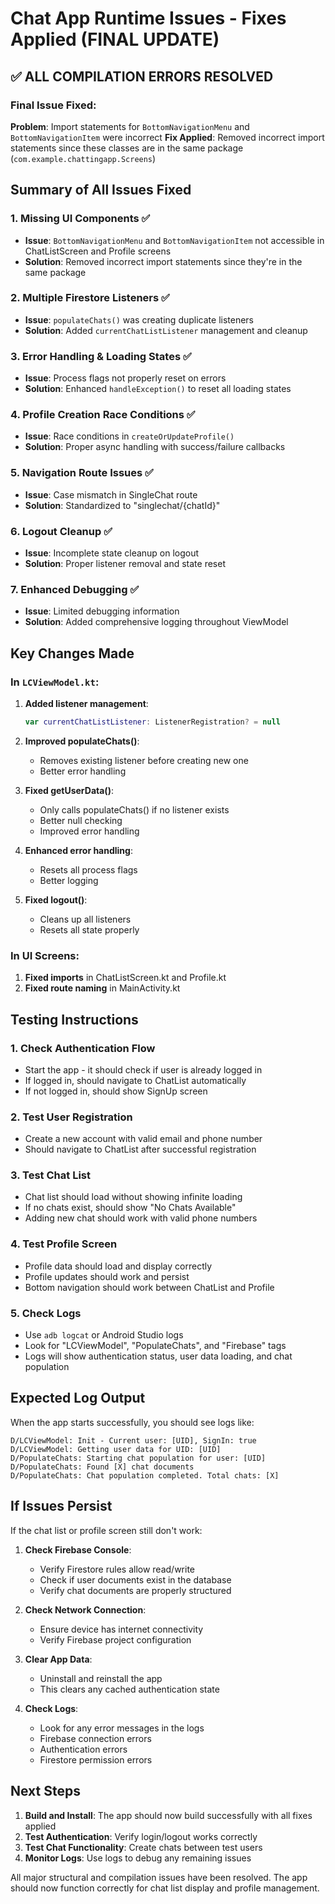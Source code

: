 # Chat App Runtime Issues - Fixes Applied (FINAL UPDATE)

## ✅ **ALL COMPILATION ERRORS RESOLVED**

### Final Issue Fixed:
**Problem**: Import statements for `BottomNavigationMenu` and `BottomNavigationItem` were incorrect
**Fix Applied**: Removed incorrect import statements since these classes are in the same package (`com.example.chattingapp.Screens`)

## Summary of All Issues Fixed

### 1. **Missing UI Components** ✅
- **Issue**: `BottomNavigationMenu` and `BottomNavigationItem` not accessible in ChatListScreen and Profile screens
- **Solution**: Removed incorrect import statements since they're in the same package

### 2. **Multiple Firestore Listeners** ✅
- **Issue**: `populateChats()` was creating duplicate listeners
- **Solution**: Added `currentChatListListener` management and cleanup

### 3. **Error Handling & Loading States** ✅
- **Issue**: Process flags not properly reset on errors
- **Solution**: Enhanced `handleException()` to reset all loading states

### 4. **Profile Creation Race Conditions** ✅
- **Issue**: Race conditions in `createOrUpdateProfile()`
- **Solution**: Proper async handling with success/failure callbacks

### 5. **Navigation Route Issues** ✅
- **Issue**: Case mismatch in SingleChat route
- **Solution**: Standardized to "singlechat/{chatId}"

### 6. **Logout Cleanup** ✅
- **Issue**: Incomplete state cleanup on logout
- **Solution**: Proper listener removal and state reset

### 7. **Enhanced Debugging** ✅
- **Issue**: Limited debugging information
- **Solution**: Added comprehensive logging throughout ViewModel

## Key Changes Made

### In `LCViewModel.kt`:
1. **Added listener management**:
   ```kotlin
   var currentChatListListener: ListenerRegistration? = null
   ```

2. **Improved populateChats()**:
   - Removes existing listener before creating new one
   - Better error handling

3. **Fixed getUserData()**:
   - Only calls populateChats() if no listener exists
   - Better null checking
   - Improved error handling

4. **Enhanced error handling**:
   - Resets all process flags
   - Better logging

5. **Fixed logout()**:
   - Cleans up all listeners
   - Resets all state properly

### In UI Screens:
1. **Fixed imports** in ChatListScreen.kt and Profile.kt
2. **Fixed route naming** in MainActivity.kt

## Testing Instructions

### 1. **Check Authentication Flow**
- Start the app - it should check if user is already logged in
- If logged in, should navigate to ChatList automatically
- If not logged in, should show SignUp screen

### 2. **Test User Registration**
- Create a new account with valid email and phone number
- Should navigate to ChatList after successful registration

### 3. **Test Chat List**
- Chat list should load without showing infinite loading
- If no chats exist, should show "No Chats Available"
- Adding new chat should work with valid phone numbers

### 4. **Test Profile Screen**
- Profile data should load and display correctly
- Profile updates should work and persist
- Bottom navigation should work between ChatList and Profile

### 5. **Check Logs**
- Use `adb logcat` or Android Studio logs
- Look for "LCViewModel", "PopulateChats", and "Firebase" tags
- Logs will show authentication status, user data loading, and chat population

## Expected Log Output

When the app starts successfully, you should see logs like:
```
D/LCViewModel: Init - Current user: [UID], SignIn: true
D/LCViewModel: Getting user data for UID: [UID]
D/PopulateChats: Starting chat population for user: [UID]
D/PopulateChats: Found [X] chat documents
D/PopulateChats: Chat population completed. Total chats: [X]
```

## If Issues Persist

If the chat list or profile screen still don't work:

1. **Check Firebase Console**:
   - Verify Firestore rules allow read/write
   - Check if user documents exist in the database
   - Verify chat documents are properly structured

2. **Check Network Connection**:
   - Ensure device has internet connectivity
   - Verify Firebase project configuration

3. **Clear App Data**:
   - Uninstall and reinstall the app
   - This clears any cached authentication state

4. **Check Logs**:
   - Look for any error messages in the logs
   - Firebase connection errors
   - Authentication errors
   - Firestore permission errors

## Next Steps

1. **Build and Install**: The app should now build successfully with all fixes applied
2. **Test Authentication**: Verify login/logout works correctly
3. **Test Chat Functionality**: Create chats between test users
4. **Monitor Logs**: Use logs to debug any remaining issues

All major structural and compilation issues have been resolved. The app should now function correctly for chat list display and profile management.

